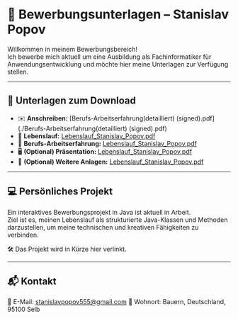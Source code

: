 # 💼 Bewerbungsunterlagen – Stanislav Popov

Willkommen in meinem Bewerbungsbereich!  
Ich bewerbe mich aktuell um eine Ausbildung als Fachinformatiker für Anwendungsentwicklung und möchte hier meine Unterlagen zur Verfügung stellen.

---

## 📄 Unterlagen zum Download

- ✉️ **Anschreiben:** [Berufs-Arbeitserfahrung(detailliert) (signed).pdf](./Berufs-Arbeitserfahrung(detailliert) (signed).pdf)
- 📃 **Lebenslauf:** [Lebenslauf_Stanislav_Popov.pdf](./Lebenslauf_Stanislav_Popov.pdf)
- 📃 **Berufs-Arbeitserfahrung:** [Lebenslauf_Stanislav_Popov.pdf](./Lebenslauf_Stanislav_Popov.pdf)
- 🖥️ **(Optional) Präsentation:** [Lebenslauf_Stanislav_Popov.pdf](./Lebenslauf_Stanislav_Popov.pdf)
- 📎 **(Optional) Weitere Anlagen:** [Lebenslauf_Stanislav_Popov.pdf](./Lebenslauf_Stanislav_Popov.pdf)

---

## 💻 Persönliches Projekt

Ein interaktives Bewerbungsprojekt in Java ist aktuell in Arbeit.  
Ziel ist es, meinen Lebenslauf als strukturierte Java-Klassen und Methoden darzustellen, um meine technischen und kreativen Fähigkeiten zu verbinden.

🛠️ Das Projekt wird in Kürze hier verlinkt.

---

## 📬 Kontakt

📧 E-Mail: stanislavpopov555@gmail.com
📍 Wohnort: Bauern, Deutschland, 95100 Selb
